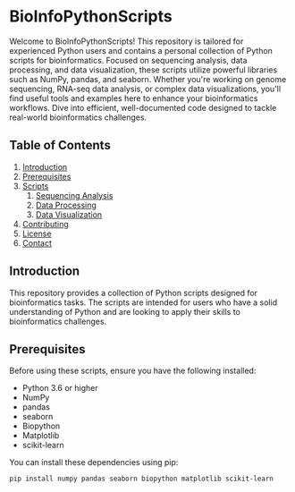 # BioInfoPythonScripts

Welcome to BioInfoPythonScripts! This repository is tailored for experienced Python users and contains a personal collection of Python scripts for bioinformatics. Focused on sequencing analysis, data processing, and data visualization, these scripts utilize powerful libraries such as NumPy, pandas, and seaborn. Whether you're working on genome sequencing, RNA-seq data analysis, or complex data visualizations, you'll find useful tools and examples here to enhance your bioinformatics workflows. Dive into efficient, well-documented code designed to tackle real-world bioinformatics challenges.

## Table of Contents

1. [Introduction](#introduction)
2. [Prerequisites](#prerequisites)
3. [Scripts](#scripts)
    1. [Sequencing Analysis](#sequencing-analysis)
    2. [Data Processing](#data-processing)
    3. [Data Visualization](#data-visualization)
4. [Contributing](#contributing)
5. [License](#license)
6. [Contact](#contact)

## Introduction

This repository provides a collection of Python scripts designed for bioinformatics tasks. The scripts are intended for users who have a solid understanding of Python and are looking to apply their skills to bioinformatics challenges.

## Prerequisites

Before using these scripts, ensure you have the following installed:

- Python 3.6 or higher
- NumPy
- pandas
- seaborn
- Biopython
- Matplotlib
- scikit-learn

You can install these dependencies using pip:

```bash
pip install numpy pandas seaborn biopython matplotlib scikit-learn
